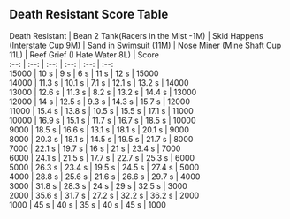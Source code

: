 ## Death Resistant Score Table

Death Resistant | Bean 2 Tank(Racers in the Mist -1M) | Skid Happens (Interstate Cup 9M) | Sand in Swimsuit (11M) | Nose Miner (Mine Shaft Cup 11L) | Reef Grief (I Hate Water 8L) | Score  
:--: | :--: | :--: | :--: | :--:  | :--:   
15000 | 10 s | 9 s | 6 s | 11 s | 12 s | 15000  
14000 | 11.3 s | 10.1 s | 7.1 s | 12.1 s | 13.2 s | 14000  
13000 | 12.6 s | 11.3 s | 8.2 s | 13.2 s | 14.4 s | 13000  
12000 | 14 s | 12.5 s | 9.3 s | 14.3 s | 15.7 s | 12000  
11000 | 15.4 s | 13.8 s | 10.5 s | 15.5 s | 17.1 s | 11000  
10000 | 16.9 s | 15.1 s | 11.7 s | 16.7 s | 18.5 s | 10000  
9000 | 18.5 s | 16.6 s | 13.1 s | 18.1 s | 20.1 s | 9000  
8000 | 20.3 s | 18.1 s | 14.5 s | 19.5 s | 21.7 s | 8000  
7000 | 22.1 s | 19.7 s | 16 s | 21 s | 23.4 s | 7000  
6000 | 24.1 s | 21.5 s | 17.7 s | 22.7 s | 25.3 s | 6000  
5000 | 26.3 s | 23.4 s | 19.5 s | 24.5 s | 27.4 s | 5000  
4000 | 28.8 s | 25.6 s | 21.6 s | 26.6 s | 29.7 s | 4000  
3000 | 31.8 s | 28.3 s | 24 s | 29 s | 32.5 s | 3000  
2000 | 35.6 s | 31.7 s | 27.2 s | 32.2 s | 36.2 s | 2000  
1000 | 45 s | 40 s | 35 s | 40 s | 45 s | 1000  
